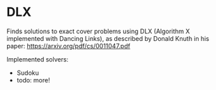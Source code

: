 # DLX

Finds solutions to exact cover problems using DLX (Algorithm X implemented with Dancing Links), as described by Donald Knuth in his paper:
https://arxiv.org/pdf/cs/0011047.pdf

Implemented solvers:
* Sudoku
* todo: more!
